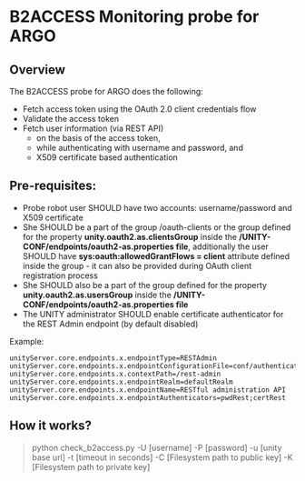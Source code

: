 # B2ACCESS Monitoring probe for ARGO

## Overview
The B2ACCESS probe for ARGO does the following:

- Fetch access token using the OAuth 2.0 client credentials flow
- Validate the access token
- Fetch user information (via REST API)
  - on the basis of the access token,
  - while authenticating with username and password, and
  - X509 certificate based authentication

## Pre-requisites:

- Probe robot user SHOULD have two accounts: username/password and X509 certificate
- She SHOULD be a part of the group /oauth-clients or the group defined for the property **unity.oauth2.as.clientsGroup** inside the **/UNITY-CONF/endpoints/oauth2-as.properties file**, additionally the user SHOULD have **sys:oauth:allowedGrantFlows = client** attribute defined inside the group - it can also be provided during OAuth client registration process
- She SHOULD also be a part of the group defined for the property **unity.oauth2.as.usersGroup** inside the **/UNITY-CONF/endpoints/oauth2-as.properties file**
- The UNITY administrator SHOULD enable certificate authenticator for the REST Admin endpoint (by default disabled) 

Example:
```
unityServer.core.endpoints.x.endpointType=RESTAdmin
unityServer.core.endpoints.x.endpointConfigurationFile=conf/authenticators/empty.json
unityServer.core.endpoints.x.contextPath=/rest-admin
unityServer.core.endpoints.x.endpointRealm=defaultRealm
unityServer.core.endpoints.x.endpointName=RESTful administration API
unityServer.core.endpoints.x.endpointAuthenticators=pwdRest;certRest
```

## How it works?

> python check_b2access.py -U [username] -P [password] -u [unity base url] -t [timeout in seconds] -C [Filesystem path to public key] -K [Filesystem path to private key]


